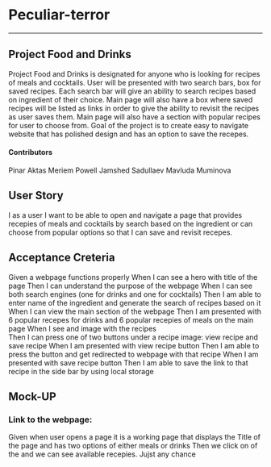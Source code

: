 # Peculiar-terror
---

## Project Food and Drinks

Project Food and Drinks is designated for anyone who is looking for recipes of meals and cocktails. User will be presented with two search bars, box for saved recipes. Each search bar will give an ability to search recipes based on ingredient of their choice. Main page will also have a box where saved recipes will be listed as links in order to give the ability to revisit the recipes as user saves them. Main page will also have a section with popular recipes for user to choose from. 
Goal of the project is to create easy to navigate website that has polished design and has an option to save the recepes.

#### Contributors 
Pinar Aktas
Meriem Powell
Jamshed Sadullaev
Mavluda Muminova



## User Story 

I as a user I want to be able to open and navigate a page that provides recepies  of meals and cocktails by search based on the ingredient or can choose from popular options so that I can save and revisit recepes. 

## Acceptance Creteria 


Given a webpage functions properly
When I can see a hero with title of the page
Then I can understand the purpose of the webpage 
When I can see both search engines (one for drinks and one for cocktails)
Then I am able to enter name of the  ingredient and generate the search of recipes based on it
When I can view the main section of the webpage
Then I am presented with 6 popular recepes for drinks and 6 popular recepies of meals on the main page 
When I see and image with the recipes  
Then I can press one of two buttons under a recipe image: view recipe and save recipe
When I am presented with view recipe button
Then I am able to press the button and get redirected to webpage with that recipe
When I am presented with save recipe button 
Then I am able to save the link to that recipe in the side bar by using local storage 

## Mock-UP


### Link to the webpage: 



Given when user opens a page it is a working page that displays the Title of the page and has two options of either meals or drinks
Then we click on of the and we can see available recepies. 
Jujst any chance



